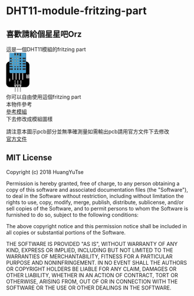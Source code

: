 # DHT11-module-fritzing-part
## 喜歡請給個星星吧Orz
這是一個DHT11模組的fritzing part<br />
![圖例](./DHT11.png)<br />
你可以自由使用這個fritzing part<br />
本物件參考<br />
[參考模組](https://github.com/adafruit/Fritzing-Library/blob/master/parts/DHT11%20Humitidy%20and%20Temperature%20Sensor.fzpz)<br />
下去修改成模組圖樣<br />

請注意本圖示pcb部分並無準確測量如需輸出pcb請用官方文件下去修改<br />
[官方文件](https://www.mouser.com/ds/2/737/dht-932870.pdf) 

## MIT License

Copyright (c) 2018 HuangYuTse

Permission is hereby granted, free of charge, to any person obtaining a copy
of this software and associated documentation files (the "Software"), to deal
in the Software without restriction, including without limitation the rights
to use, copy, modify, merge, publish, distribute, sublicense, and/or sell
copies of the Software, and to permit persons to whom the Software is
furnished to do so, subject to the following conditions:

The above copyright notice and this permission notice shall be included in all
copies or substantial portions of the Software.

THE SOFTWARE IS PROVIDED "AS IS", WITHOUT WARRANTY OF ANY KIND, EXPRESS OR
IMPLIED, INCLUDING BUT NOT LIMITED TO THE WARRANTIES OF MERCHANTABILITY,
FITNESS FOR A PARTICULAR PURPOSE AND NONINFRINGEMENT. IN NO EVENT SHALL THE
AUTHORS OR COPYRIGHT HOLDERS BE LIABLE FOR ANY CLAIM, DAMAGES OR OTHER
LIABILITY, WHETHER IN AN ACTION OF CONTRACT, TORT OR OTHERWISE, ARISING FROM,
OUT OF OR IN CONNECTION WITH THE SOFTWARE OR THE USE OR OTHER DEALINGS IN THE
SOFTWARE.
